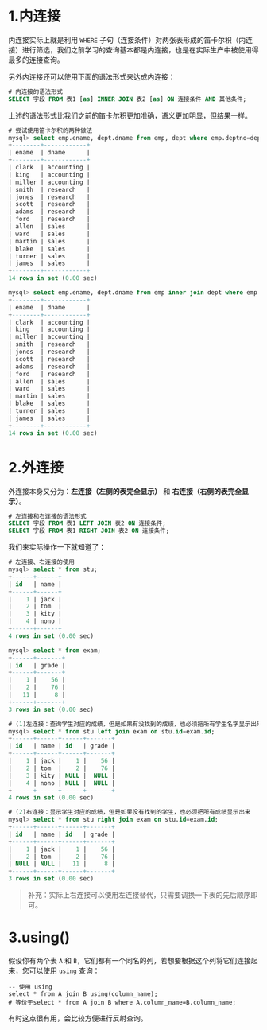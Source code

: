 # 1.内连接

内连接实际上就是利用 `WHERE` 子句（连接条件）对两张表形成的笛卡尔积（内连接）进行筛选，我们之前学习的查询基本都是内连接，也是在实际生产中被使用得最多的连接查询。

另外内连接还可以使用下面的语法形式来达成内连接：

```sql
# 内连接的语法形式
SELECT 字段 FROM 表1 [as] INNER JOIN 表2 [as] ON 连接条件 AND 其他条件;
```

上述的语法形式比我们之前的笛卡尔积更加准确，语义更加明显，但结果一样。

```sql
# 尝试使用笛卡尔积的两种做法
mysql> select emp.ename, dept.dname from emp, dept where emp.deptno=dept.deptno;
+--------+------------+
| ename  | dname      |
+--------+------------+
| clark  | accounting |
| king   | accounting |
| miller | accounting |
| smith  | research   |
| jones  | research   |
| scott  | research   |
| adams  | research   |
| ford   | research   |
| allen  | sales      |
| ward   | sales      |
| martin | sales      |
| blake  | sales      |
| turner | sales      |
| james  | sales      |
+--------+------------+
14 rows in set (0.00 sec)

mysql> select emp.ename, dept.dname from emp inner join dept where emp.deptno=dept.deptno;
+--------+------------+
| ename  | dname      |
+--------+------------+
| clark  | accounting |
| king   | accounting |
| miller | accounting |
| smith  | research   |
| jones  | research   |
| scott  | research   |
| adams  | research   |
| ford   | research   |
| allen  | sales      |
| ward   | sales      |
| martin | sales      |
| blake  | sales      |
| turner | sales      |
| james  | sales      |
+--------+------------+
14 rows in set (0.00 sec)
```

# 2.外连接

外连接本身又分为：**左连接（左侧的表完全显示）** 和 **右连接（右侧的表完全显示）**。

```sql
# 左连接和右连接的语法形式
SELECT 字段 FROM 表1 LEFT JOIN 表2 ON 连接条件;
SELECT 字段 FROM 表1 RIGHT JOIN 表2 ON 连接条件;
```

我们来实际操作一下就知道了：

```sql
# 左连接、右连接的使用
mysql> select * from stu;
+------+------+
| id   | name |
+------+------+
|    1 | jack |
|    2 | tom  |
|    3 | kity |
|    4 | nono |
+------+------+
4 rows in set (0.00 sec)

mysql> select * from exam;
+------+-------+
| id   | grade |
+------+-------+
|    1 |    56 |
|    2 |    76 |
|   11 |     8 |
+------+-------+
3 rows in set (0.00 sec)

# (1)左连接：查询学生对应的成绩，但是如果有没找到的成绩，也必须把所有学生名字显示出来
mysql> select * from stu left join exam on stu.id=exam.id;
+------+------+------+-------+
| id   | name | id   | grade |
+------+------+------+-------+
|    1 | jack |    1 |    56 |
|    2 | tom  |    2 |    76 |
|    3 | kity | NULL |  NULL |
|    4 | nono | NULL |  NULL |
+------+------+------+-------+
4 rows in set (0.00 sec)

# (2)右连接：显示学生对应的成绩，但是如果没有找到的学生，也必须把所有成绩显示出来
mysql> select * from stu right join exam on stu.id=exam.id;
+------+------+------+-------+
| id   | name | id   | grade |
+------+------+------+-------+
|    1 | jack |    1 |    56 |
|    2 | tom  |    2 |    76 |
| NULL | NULL |   11 |     8 |
+------+------+------+-------+
3 rows in set (0.00 sec)
```

>   补充：实际上右连接可以使用左连接替代，只需要调换一下表的先后顺序即可。

# 3.using()

假设你有两个表 `A` 和 `B`，它们都有一个同名的列，若想要根据这个列将它们连接起来，您可以使用 `using` 查询：

```mysql
-- 使用 using
select * from A join B using(column_name);
# 等价于select * from A join B where A.column_name=B.column_name;
```

有时这点很有用，会比较方便进行反射查询。

















